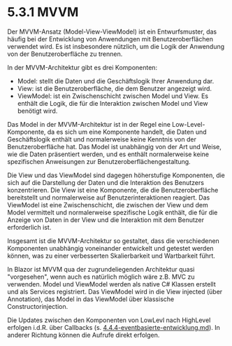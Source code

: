 # 5.3.1 MVVM

Der MVVM-Ansatz (Model-View-ViewModel) ist ein Entwurfsmuster, das häufig bei der Entwicklung von Anwendungen mit Benutzeroberflächen verwendet wird. Es ist insbesondere nützlich, um die Logik der Anwendung von der Benutzeroberfläche zu trennen.

In der MVVM-Architektur gibt es drei Komponenten:

* Model: stellt die Daten und die Geschäftslogik Ihrer Anwendung dar.
* View: ist die Benutzeroberfläche, die dem Benutzer angezeigt wird.
* ViewModel: ist ein Zwischenschicht zwischen Model und View. Es enthält die Logik, die für die Interaktion zwischen Model und View benötigt wird.

Das Model in der MVVM-Architektur ist in der Regel eine Low-Level-Komponente, da es sich um eine Komponente handelt, die Daten und Geschäftslogik enthält und normalerweise keine Kenntnis von der Benutzeroberfläche hat. Das Model ist unabhängig von der Art und Weise, wie die Daten präsentiert werden, und es enthält normalerweise keine spezifischen Anweisungen zur Benutzeroberflächengestaltung.

Die View und das ViewModel sind dagegen höherstufige Komponenten, die sich auf die Darstellung der Daten und die Interaktion des Benutzers konzentrieren. Die View ist eine Komponente, die die Benutzeroberfläche bereitstellt und normalerweise auf Benutzerinteraktionen reagiert. Das ViewModel ist eine Zwischenschicht, die zwischen der View und dem Model vermittelt und normalerweise spezifische Logik enthält, die für die Anzeige von Daten in der View und die Interaktion mit dem Benutzer erforderlich ist.

Insgesamt ist die MVVM-Architektur so gestaltet, dass die verschiedenen Komponenten unabhängig voneinander entwickelt und getestet werden können, was zu einer verbesserten Skalierbarkeit und Wartbarkeit führt.

In Blazor ist MVVM qua der zugrundeliegenden Architektur quasi "vorgesehen", wenn auch es natürlich möglich wäre z.B. MVC zu verwenden. Model und ViewModel werden als native C# Klassen erstellt und als Services registriert. Das ViewModel wird in die View injected (über Annotation), das Model in das ViewModel über klassische Constructorinjection.&#x20;

Die Updates zwischen den Komponenten von LowLevl nach HighLevel erfolgen i.d.R. über Callbacks (s. [4.4.4-eventbasierte-entwicklung.md](../../4-entwicklungsumgebung/4.4-framework-spezifika/4.4.4-eventbasierte-entwicklung.md "mention")). In anderer Richtung können die Aufrufe direkt erfolgen.


